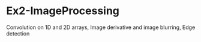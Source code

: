 # Ex2-ImageProcessing
Convolution on 1D and 2D arrays, Image derivative and image blurring, Edge detection


